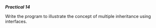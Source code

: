*********Practical 14*********

Write the program to illustrate the concept of multiple inheritance using interfaces.